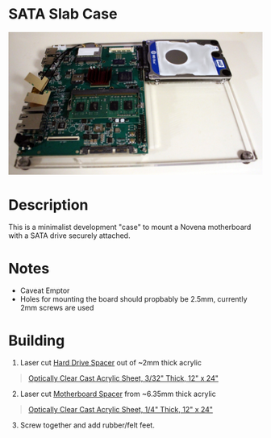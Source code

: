 # SATA Slab Case
![Case](sata_slab_case.jpg "SATA Slab Case")

# Description
This is a minimalist development "case" to mount a Novena motherboard with a SATA drive securely attached.

# Notes
* Caveat Emptor
* Holes for mounting the board should propbably be 2.5mm, currently 2mm screws are used

# Building
1. Laser cut [Hard Drive Spacer](novena_hd_spacer.svg) out of ~2mm thick acrylic
  > [Optically Clear Cast Acrylic Sheet, 3/32" Thick, 12" x 24"](http://www.mcmaster.com/#8560K182)

2. Laser cut [Motherboard Spacer](novena_mb_spacer.svg) from ~6.35mm thick acrylic
  > [Optically Clear Cast Acrylic Sheet, 1/4" Thick, 12" x 24"](http://www.mcmaster.com/#8560K355)

3. Screw together and add rubber/felt feet.
